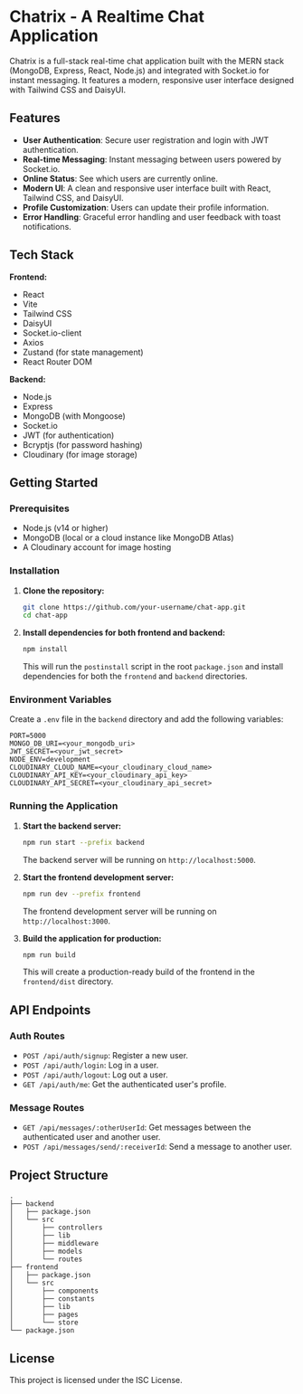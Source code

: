 # Chatrix - A Realtime Chat Application

Chatrix is a full-stack real-time chat application built with the MERN stack (MongoDB, Express, React, Node.js) and integrated with Socket.io for instant messaging. It features a modern, responsive user interface designed with Tailwind CSS and DaisyUI.

## Features

-   **User Authentication**: Secure user registration and login with JWT authentication.
-   **Real-time Messaging**: Instant messaging between users powered by Socket.io.
-   **Online Status**: See which users are currently online.
-   **Modern UI**: A clean and responsive user interface built with React, Tailwind CSS, and DaisyUI.
-   **Profile Customization**: Users can update their profile information.
-   **Error Handling**: Graceful error handling and user feedback with toast notifications.

## Tech Stack

**Frontend:**

-   React
-   Vite
-   Tailwind CSS
-   DaisyUI
-   Socket.io-client
-   Axios
-   Zustand (for state management)
-   React Router DOM

**Backend:**

-   Node.js
-   Express
-   MongoDB (with Mongoose)
-   Socket.io
-   JWT (for authentication)
-   Bcryptjs (for password hashing)
-   Cloudinary (for image storage)

## Getting Started

### Prerequisites

-   Node.js (v14 or higher)
-   MongoDB (local or a cloud instance like MongoDB Atlas)
-   A Cloudinary account for image hosting

### Installation

1.  **Clone the repository:**

    ```bash
    git clone https://github.com/your-username/chat-app.git
    cd chat-app
    ```

2.  **Install dependencies for both frontend and backend:**

    ```bash
    npm install
    ```

    This will run the `postinstall` script in the root `package.json` and install dependencies for both the `frontend` and `backend` directories.

### Environment Variables

Create a `.env` file in the `backend` directory and add the following variables:

```
PORT=5000
MONGO_DB_URI=<your_mongodb_uri>
JWT_SECRET=<your_jwt_secret>
NODE_ENV=development
CLOUDINARY_CLOUD_NAME=<your_cloudinary_cloud_name>
CLOUDINARY_API_KEY=<your_cloudinary_api_key>
CLOUDINARY_API_SECRET=<your_cloudinary_api_secret>
```

### Running the Application

1.  **Start the backend server:**

    ```bash
    npm run start --prefix backend
    ```

    The backend server will be running on `http://localhost:5000`.

2.  **Start the frontend development server:**

    ```bash
    npm run dev --prefix frontend
    ```

    The frontend development server will be running on `http://localhost:3000`.

3.  **Build the application for production:**

    ```bash
    npm run build
    ```

    This will create a production-ready build of the frontend in the `frontend/dist` directory.

## API Endpoints

### Auth Routes

-   `POST /api/auth/signup`: Register a new user.
-   `POST /api/auth/login`: Log in a user.
-   `POST /api/auth/logout`: Log out a user.
-   `GET /api/auth/me`: Get the authenticated user's profile.

### Message Routes

-   `GET /api/messages/:otherUserId`: Get messages between the authenticated user and another user.
-   `POST /api/messages/send/:receiverId`: Send a message to another user.

## Project Structure

```
.
├── backend
│   ├── package.json
│   └── src
│       ├── controllers
│       ├── lib
│       ├── middleware
│       ├── models
│       └── routes
├── frontend
│   ├── package.json
│   └── src
│       ├── components
│       ├── constants
│       ├── lib
│       ├── pages
│       └── store
└── package.json
```

## License

This project is licensed under the ISC License.
